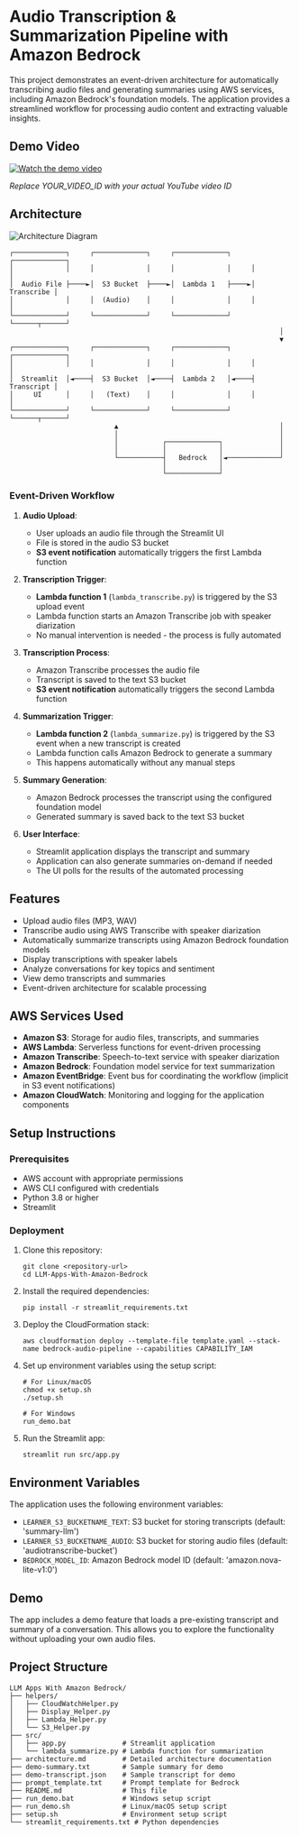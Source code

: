 
# Audio Transcription & Summarization Pipeline with Amazon Bedrock

This project demonstrates an event-driven architecture for automatically transcribing audio files and generating summaries using AWS services, including Amazon Bedrock's foundation models. The application provides a streamlined workflow for processing audio content and extracting valuable insights.

## Demo Video

[![Watch the demo video](https://img.youtube.com/vi/YOUR_VIDEO_ID/0.jpg)](https://www.youtube.com/watch?v=YOUR_VIDEO_ID)

*Replace YOUR_VIDEO_ID with your actual YouTube video ID*

## Architecture

![Architecture Diagram](architecture_diagram.png)

```
┌─────────────┐     ┌─────────────┐     ┌─────────────┐     ┌─────────────┐
│             │     │             │     │             │     │             │
│  Audio File ├────►│  S3 Bucket  ├────►│  Lambda 1   ├────►│  Transcribe │
│             │     │  (Audio)    │     │             │     │             │
└─────────────┘     └─────────────┘     └─────────────┘     └──────┬──────┘
                                                                   │
                                                                   ▼
┌─────────────┐     ┌─────────────┐     ┌─────────────┐     ┌─────────────┐
│             │     │             │     │             │     │             │
│  Streamlit  │◄────┤  S3 Bucket  │◄────┤  Lambda 2   │◄────┤  Transcript │
│     UI      │     │   (Text)    │     │             │     │             │
└─────────────┘     └─────────────┘     └─────────────┘     └──────┬──────┘
                          ▲                                        │
                          │                                        │
                          │           ┌─────────────┐              │
                          │           │             │              │
                          └───────────┤   Bedrock   │◄─────────────┘
                                      │             │
                                      └─────────────┘
```

### Event-Driven Workflow

1. **Audio Upload**:
   - User uploads an audio file through the Streamlit UI
   - File is stored in the audio S3 bucket
   - **S3 event notification** automatically triggers the first Lambda function

2. **Transcription Trigger**:
   - **Lambda function 1** (`lambda_transcribe.py`) is triggered by the S3 upload event
   - Lambda function starts an Amazon Transcribe job with speaker diarization
   - No manual intervention is needed - the process is fully automated

3. **Transcription Process**:
   - Amazon Transcribe processes the audio file
   - Transcript is saved to the text S3 bucket
   - **S3 event notification** automatically triggers the second Lambda function

4. **Summarization Trigger**:
   - **Lambda function 2** (`lambda_summarize.py`) is triggered by the S3 event when a new transcript is created
   - Lambda function calls Amazon Bedrock to generate a summary
   - This happens automatically without any manual steps

5. **Summary Generation**:
   - Amazon Bedrock processes the transcript using the configured foundation model
   - Generated summary is saved back to the text S3 bucket

6. **User Interface**:
   - Streamlit application displays the transcript and summary
   - Application can also generate summaries on-demand if needed
   - The UI polls for the results of the automated processing

## Features

- Upload audio files (MP3, WAV)
- Transcribe audio using AWS Transcribe with speaker diarization
- Automatically summarize transcripts using Amazon Bedrock foundation models
- Display transcriptions with speaker labels
- Analyze conversations for key topics and sentiment
- View demo transcripts and summaries
- Event-driven architecture for scalable processing

## AWS Services Used

- **Amazon S3**: Storage for audio files, transcripts, and summaries
- **AWS Lambda**: Serverless functions for event-driven processing
- **Amazon Transcribe**: Speech-to-text service with speaker diarization
- **Amazon Bedrock**: Foundation model service for text summarization
- **Amazon EventBridge**: Event bus for coordinating the workflow (implicit in S3 event notifications)
- **Amazon CloudWatch**: Monitoring and logging for the application components

## Setup Instructions

### Prerequisites

- AWS account with appropriate permissions
- AWS CLI configured with credentials
- Python 3.8 or higher
- Streamlit

### Deployment

1. Clone this repository:
   ```
   git clone <repository-url>
   cd LLM-Apps-With-Amazon-Bedrock
   ```

2. Install the required dependencies:
   ```
   pip install -r streamlit_requirements.txt
   ```

3. Deploy the CloudFormation stack:
   ```
   aws cloudformation deploy --template-file template.yaml --stack-name bedrock-audio-pipeline --capabilities CAPABILITY_IAM
   ```

4. Set up environment variables using the setup script:
   ```
   # For Linux/macOS
   chmod +x setup.sh
   ./setup.sh
   
   # For Windows
   run_demo.bat
   ```

5. Run the Streamlit app:
   ```
   streamlit run src/app.py
   ```

## Environment Variables

The application uses the following environment variables:
- `LEARNER_S3_BUCKETNAME_TEXT`: S3 bucket for storing transcripts (default: 'summary-llm')
- `LEARNER_S3_BUCKETNAME_AUDIO`: S3 bucket for storing audio files (default: 'audiotranscribe-bucket')
- `BEDROCK_MODEL_ID`: Amazon Bedrock model ID (default: 'amazon.nova-lite-v1:0')

## Demo

The app includes a demo feature that loads a pre-existing transcript and summary of a conversation. This allows you to explore the functionality without uploading your own audio files.

## Project Structure

```
LLM Apps With Amazon Bedrock/
├── helpers/
│   ├── CloudWatchHelper.py
│   ├── Display_Helper.py
│   ├── Lambda_Helper.py
│   └── S3_Helper.py
├── src/
│   ├── app.py              # Streamlit application
│   └── lambda_summarize.py # Lambda function for summarization
├── architecture.md         # Detailed architecture documentation
├── demo-summary.txt        # Sample summary for demo
├── demo-transcript.json    # Sample transcript for demo
├── prompt_template.txt     # Prompt template for Bedrock
├── README.md               # This file
├── run_demo.bat            # Windows setup script
├── run_demo.sh             # Linux/macOS setup script
├── setup.sh                # Environment setup script
└── streamlit_requirements.txt # Python dependencies
